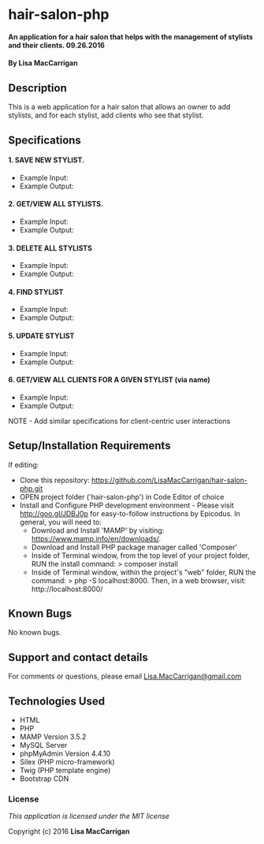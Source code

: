# hair-salon-php

#### An application for a hair salon that helps with the management of stylists and their clients. 09.26.2016

#### By **Lisa MacCarrigan**

## Description

This is a web application for a hair salon that allows an owner to add stylists, and for each stylist, add clients who see that stylist.

## Specifications

#### 1. SAVE NEW STYLIST.

* Example Input:
* Example Output:

#### 2. GET/VIEW ALL STYLISTS.

* Example Input:
* Example Output:

#### 3. DELETE ALL STYLISTS

* Example Input:
* Example Output:

#### 4. FIND STYLIST

* Example Input:
* Example Output:

#### 5. UPDATE STYLIST

* Example Input:
* Example Output:

#### 6. GET/VIEW ALL CLIENTS FOR A GIVEN STYLIST (via name)

* Example Input:
* Example Output:

NOTE - Add similar specifications for client-centric user interactions



## Setup/Installation Requirements

If editing:
* Clone this repository: https://github.com/LisaMacCarrigan/hair-salon-php.git
* OPEN project folder ('hair-salon-php') in Code Editor of choice
* Install and Configure PHP development environment - Please visit http://goo.gl/JDBJ0p for easy-to-follow instructions by Epicodus. In general, you will need to:
    * Download and Install 'MAMP' by visiting: https://www.mamp.info/en/downloads/.
    * Download and Install PHP package manager called 'Composer'
    * Inside of Terminal window, from the top level of your project folder, RUN the install command: > composer install
    * Inside of Terminal window, within the project's "web" folder, RUN the command: > php -S localhost:8000. Then, in a web browser, visit: http://localhost:8000/

## Known Bugs

No known bugs.

## Support and contact details

For comments or questions, please email Lisa.MacCarrigan@gmail.com

## Technologies Used

* HTML
* PHP
* MAMP Version 3.5.2
* MySQL Server
* phpMyAdmin Version 4.4.10
* Silex (PHP micro-framework)
* Twig (PHP template engine)
* Bootstrap CDN

### License

*This application is licensed under the MIT license*

Copyright (c) 2016 **Lisa MacCarrigan**
